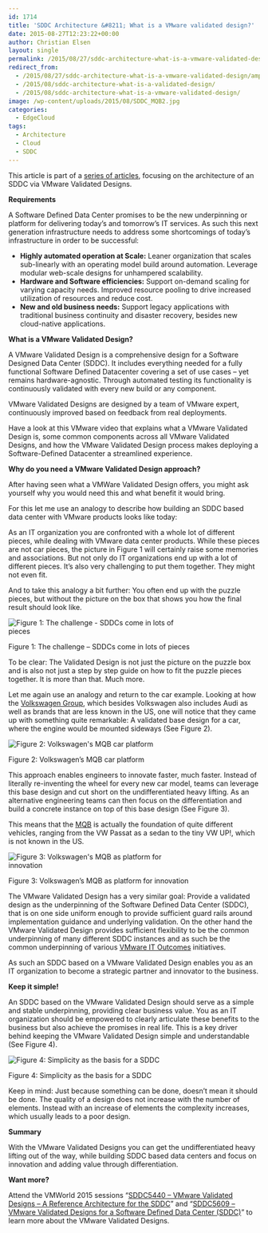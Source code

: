 ```yaml
---
id: 1714
title: 'SDDC Architecture &#8211; What is a VMware validated design?'
date: 2015-08-27T12:23:22+00:00
author: Christian Elsen
layout: single
permalink: /2015/08/27/sddc-architecture-what-is-a-vmware-validated-design/
redirect_from: 
  - /2015/08/27/sddc-architecture-what-is-a-vmware-validated-design/amp/
  - /2015/08/sddc-architecture-what-is-a-validated-design/
  - /2015/08/sddc-architecture-what-is-a-vmware-validated-design/
image: /wp-content/uploads/2015/08/SDDC_MQB2.jpg
categories:
  - EdgeCloud
tags:
  - Architecture
  - Cloud
  - SDDC
---
```

This article is part of a [series of articles](https://www.edge-cloud.net/2015/02/20/sddc-architecture-introduction/), focusing on the architecture of an SDDC via VMware Validated Designs.

**Requirements**

A Software Defined Data Center promises to be the new underpinning or platform for delivering today’s and tomorrow’s IT services. As such this next generation infrastructure needs to address some shortcomings of today’s infrastructure in order to be successful:

  * **Highly automated operation at Scale:** Leaner organization that scales sub-linearly with an operating model build around automation. Leverage modular web-scale designs for unhampered scalability.
  * **Hardware and Software efficiencies:** Support on-demand scaling for varying capacity needs. Improved resource pooling to drive increased utilization of resources and reduce cost.
  * **New and old business needs:** Support legacy applications with traditional business continuity and disaster recovery, besides new cloud-native applications.

**What is a VMware Validated Design?**

A VMware Validated Design is a comprehensive design for a Software Designed Data Center (SDDC). It includes everything needed for a fully functional Software Defined Datacenter covering a set of use cases – yet remains hardware-agnostic. Through automated testing its functionality is continuously validated with every new build or any component.

VMware Validated Designs are designed by a team of VMware expert, continuously improved based on feedback from real deployments.

Have a look at this VMware video that explains what a VMware Validated Design is, some common components across all VMware Validated Designs, and how the VMware Validated Design process makes deploying a Software-Defined Datacenter a streamlined experience.



**Why do you need a VMware Validated Design approach?**

After having seen what a VMWare Validated Design offers, you might ask yourself why you would need this and what benefit it would bring.

For this let me use an analogy to describe how building an SDDC based data center with VMware products looks like today:

As an IT organization you are confronted with a whole lot of different pieces, while dealing with VMware data center products. While these pieces are not car pieces, the picture in Figure 1 will certainly raise some memories and associations. But not only do IT organizations end up with a lot of different pieces. It’s also very challenging to put them together. They might not even fit.

And to take this analogy a bit further: You often end up with the puzzle pieces, but without the picture on the box that shows you how the final result should look like.

<div id="attachment_1715" style="width: 370px" class="wp-caption aligncenter">
  <img class="size-medium wp-image-1715" src="/content/uploads/2015/08/SDDC_Pieces-360x270.jpg" alt="Figure 1: The challenge - SDDCs come in lots of pieces" width="360" height="270" srcset="/content/uploads/2015/08/SDDC_Pieces-360x270.jpg 360w, /content/uploads/2015/08/SDDC_Pieces.jpg 600w" sizes="(max-width: 360px) 100vw, 360px" />

  <p class="wp-caption-text">
    Figure 1: The challenge &#8211; SDDCs come in lots of pieces
  </p>
</div>

To be clear: The Validated Design is not just the picture on the puzzle box and is also not just a step by step guide on how to fit the puzzle pieces together. It is more than that. Much more.

Let me again use an analogy and return to the car example. Looking at how the <a href="http://www.volkswagenag.com/" target="_blank">Volkswagen Group</a>, which besides Volkswagen also includes Audi as well as brands that are less known in the US, one will notice that they came up with something quite remarkable: A validated base design for a car, where the engine would be mounted sideways (See Figure 2).

<div id="attachment_1716" style="width: 370px" class="wp-caption aligncenter">
  <img class="size-medium wp-image-1716" src="/content/uploads/2015/08/SDDC_MQB1-360x220.jpg" alt="Figure 2: Volkswagen's MQB car platform" width="360" height="220" srcset="/content/uploads/2015/08/SDDC_MQB1-360x220.jpg 360w, /content/uploads/2015/08/SDDC_MQB1.jpg 600w" sizes="(max-width: 360px) 100vw, 360px" />

  <p class="wp-caption-text">
    Figure 2: Volkswagen&#8217;s MQB car platform
  </p>
</div>

This approach enables engineers to innovate faster, much faster. Instead of literally re-inventing the wheel for every new car model, teams can leverage this base design and cut short on the undifferentiated heavy lifting. As an alternative engineering teams can then focus on the differentiation and build a concrete instance on top of this base design (See Figure 3).

This means that the <a href="https://en.wikipedia.org/wiki/Volkswagen_Group_MQB_platform" target="_blank">MQB</a> is actually the foundation of quite different vehicles, ranging from the VW Passat as a sedan to the tiny VW UP!, which is not known in the US.

<div id="attachment_1717" style="width: 370px" class="wp-caption aligncenter">
  <img class="size-medium wp-image-1717" src="/content/uploads/2015/08/SDDC_MQB2-360x185.jpg" alt="Figure 3: Volkswagen's MQB as platform for innovation" width="360" height="185" srcset="/content/uploads/2015/08/SDDC_MQB2-360x185.jpg 360w, /content/uploads/2015/08/SDDC_MQB2.jpg 600w" sizes="(max-width: 360px) 100vw, 360px" />

  <p class="wp-caption-text">
    Figure 3: Volkswagen&#8217;s MQB as platform for innovation
  </p>
</div>

The VMware Validated Design has a very similar goal: Provide a validated design as the underpinning of the Software Defined Data Center (SDDC), that is on one side uniform enough to provide sufficient guard rails around implementation guidance and underlying validation. On the other hand the VMware Validated Design provides sufficient flexibility to be the common underpinning of many different SDDC instances and as such be the common underpinning of various <a href="https://itoutcomes.vmware.com/" target="_blank">VMware IT Outcomes</a> initiatives.

As such an SDDC based on a VMware Validated Design enables you as an IT organization to become a strategic partner and innovator to the business.

**Keep it simple!**

An SDDC based on the VMware Validated Design should serve as a simple and stable underpinning, providing clear business value. You as an IT organization should be empowered to clearly articulate these benefits to the business but also achieve the promises in real life. This is a key driver behind keeping the VMware Validated Design simple and understandable (See Figure 4).

<div id="attachment_1719" style="width: 370px" class="wp-caption aligncenter">
  <img class="size-medium wp-image-1719" src="/content/uploads/2015/08/simplicity-effectiveness-360x216.jpg" alt="Figure 4: Simplicity as the basis for a SDDC" width="360" height="216" srcset="/content/uploads/2015/08/simplicity-effectiveness-360x216.jpg 360w, /content/uploads/2015/08/simplicity-effectiveness.jpg 500w" sizes="(max-width: 360px) 100vw, 360px" />

  <p class="wp-caption-text">
    Figure 4: Simplicity as the basis for a SDDC
  </p>
</div>

Keep in mind: Just because something can be done, doesn&#8217;t mean it should be done. The quality of a design does not increase with the number of elements. Instead with an increase of elements the complexity increases, which usually leads to a poor design.

**Summary**

With the VMware Validated Designs you can get the undifferentiated heavy lifting out of the way, while building SDDC based data centers and focus on innovation and adding value through differentiation.

**Want more?**

Attend the VMWorld 2015 sessions &#8220;<a href="https://vmworld2015.lanyonevents.com/connect/sessionDetail.ww?SESSION_ID=5440" target="_blank">SDDC5440 &#8211; VMware Validated Designs &#8211; A Reference Architecture for the SDDC</a>&#8221; and &#8220;<a href="https://vmworld2015.lanyonevents.com/connect/sessionDetail.ww?SESSION_ID=5609" target="_blank">SDDC5609 &#8211; VMware Validated Designs for a Software Defined Data Center (SDDC)</a>&#8221; to learn more about the VMware Validated Designs.
